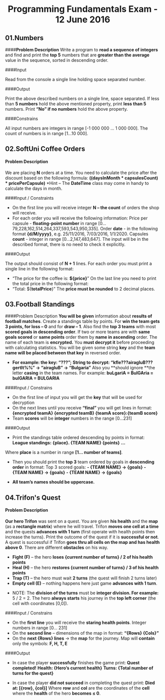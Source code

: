 # <p align="center"> Programming Fundamentals Exam - 12 June 2016 <p>

## 01.Numbers
####**Problem Description**
Write a program to **read a sequence of integers** and find and print the **top 5** numbers that are **greater than the average** value in the sequence, sorted in descending order.

####Input

Read from the console a single line holding space separated number.

####Output

Print the above described numbers on a single line, space separated. If less than **5 numbers** hold the above mentioned property, print **less than 5** numbers. Print **“No” if no numbers** hold the above property.

####Constrains

All input numbers are integers in range [-1 000 000 … 1 000 000]. The count of numbers is in range [1…10 000].

## 02.SoftUni Coffee Orders
#### Problem Description
We are placing **N** orders at a time. You need to calculate the price after the discount based on the following formula:
**((daysInMonth * capsulesCount) * pricePerCapsule)**
*Hint – The **DateTime** class may come in handy to calculate the days in month.

####Input / Constraints

- On the first line you will receive integer **N – the count** of orders the shop will receive.
- For each order you will receive the following information:
Price per capsule - **floating-point number** in range [0…79,228,162,514,264,337,593,543,950,335].
Order **date** - in the following format **{d/M/yyyy}**, e.g. 25/11/2016, 7/03/2016, 1/1/2020.
Capsules **count** - integer in range [0…2,147,483,647].
The input will be in the described format, there is no need to check it explicitly.

####Output

The output should consist of **N + 1** lines. For each order you must print a single line in the following format:
- “The price for the coffee is: **${price}**”
On the last line you need to print the total price in the following format:
- “Total: ${**totalPrice**}”
The **price must be rounded** to 2 decimal places. 

## 03.Football Standings
####Problem Description
**You will be given** information about **results of football matches**. Create a standings table by points. For **win the team gets 3 points, for loss – 0** and for **draw – 1**. Also find the **top 3 teams** with most **scored goals in descending order**. If two or more teams are with **same goals scored** or **same points** order them by **name in ascending** order.
The name of each team is **encrypted.** You **must decrypt it** before proceeding with calculating statistics. You will be given some string **key** and the **team name will be placed between that key** in reversed order.
- **For example: the key: “???”;**
**String to decrypt: “kfle???airagluB???gertIt%%” -> “airagluB” -> “Bulgaria”**
Also you **should ignore **the letter **casing** in the team names. For example:
**buLgariA = BulGAria = bulGARIA = BULGARIA**

####Input / Constrains
- On the first line of input you will get the **key** that will be used for decryption
- On the next lines until you receive **“final”** you will get lines in format:
**{encrypted teamA} {encrypted teamB} {teamA score}:{teamB score}**
- Team **scores** will be **integer** numbers in the range [0...231]

####Output
- Print the standings table ordered descending by points in format:
**League standings:**
**{place}. {TEAM NAME} {points}**
**...**

Where **place** is a number in range **[1… number of teams]**.
- Then you should print the **top 3** team ordered by goals in **descending order** in format:
Top 3 scored goals:
**- {TEAM NAME} -> {goals}**
**- {TEAM NAME} -> {goals}**
**- {TEAM NAME} -> {goals}**

- **All team’s names should be uppercase.**

## 04.Trifon's Quest
#### Problem Description
**Our hero Trifon** was sent on a quest. You are given **his health** and the **map** (as a **rectangle matrix**) where he will travel. Trifon **moves one cell at a time** and the quests **advances with 1 turn** (first operate with health points then increase the turns). Print the outcome of the quest if it is **successful or not**. A quest is successful if Trifon **goes thru all cells on the map and has health above 0**.
There are different **obstacles** on his way.
- **Fight (F)** – the hero **loses {current number of turns} / 2 of his health points**
- **Heal (H)** – the hero **restores {current number of turns} / 3 of his health points**
- **Trap (T)** – the hero must wait **2 turns** (the quest will finish 2 turns later)
- **Empty cell (E)** – nothing happens here just game **advances with 1 turn**.
* NOTE: The **division of the turns** must be **integer division. For example:** 5 / 2 = 2.
The hero **always starts** his journey in the **top left corner** (the cell with coordinates [0,0]). 

####Input / Constrains

- On the **first line** you will receive the **staring health points**. Integer numbers in range [0… 231]
- On the **second line** – dimensions of the map in format: **“{Rows} {Cols}”**
- On the **next {Rows} lines** -> the **map** for the journey. Map will **contain** only the symbols: **F, H, T, E**

####Output
- In case the player **successfully** finishes the game print:
**Quest completed!**
**Health: {Hero’s current health}**
**Turns: {Total number of turns for the quest}**

- In case the player **did not succeed** in completing the quest print:
**Died at: [{row}, {col}]**
Where **row** and **col** are the coordinates of the **cell** where the **health** of the hero **becomes ≤ 0**.
